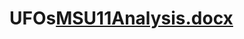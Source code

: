 # UFOs[MSU11Analysis.docx](https://github.com/lemleysamantha/UFOs/files/9428196/MSU11Analysis.docx)
